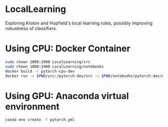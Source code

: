 # LocalLearning
Exploring Krotov and Hopfield's local learning rules, possibly improving robustness of classifiers.

# Using CPU: Docker Container
```bash
sudo chown 1000:1000 LocalLearning/src
sudo chown 1000:1000 LocalLearning/notebooks
docker build -t pytorch-cpu-dev
docker run -v $PWD/src:/pytorch-dev/src -v $PWD/notebooks/pytorch-dev/notebooks -it pytorch-cpu-dev
```
# Using GPU: Anaconda virtual environment
```bash
conda env create -f pytorch.yml
```
